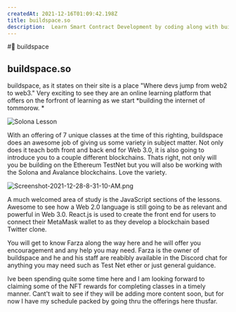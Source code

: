 ```yaml
---
createdAt: 2021-12-16T01:09:42.198Z
title: buildspace.so
description:  Learn Smart Contract Development by coding along with buildspace and Farza.
---
```

#🦄 buildspace

## buildspace.so 
buildspace, as it states on their site is a place "Where devs jump from web2 to web3." Very exciting to see they are an online learning platform that offers on the forfront of learning as we start *building the internet of tommorow. *

![Solona Lesson](https://cdn.buildspace.so/courses/web3-solana-app/poster.png)

With an offering of 7 unique classes at the time of this righting, buildspace does an awesome job of giving us some variety in subject matter. Not only does it teach both front and back end for Web 3.0, it is also going to introduce you to a couple different blockchains. Thats right, not only will you be building on the Ethereum TestNet but you will also be working with the Solona and Avalance blockchains. Love the variety.

![Screenshot-2021-12-28-8-31-10-AM.png](https://postimg.cc/WdQtw8XS)

A much welcomed area of study is the JavaScript sections of the lessons. Awesome to see how a Web 2.0 language is still going to be as relevant and powerful in Web 3.0. React.js is used to create the front end for users to connect their MetaMask wallet to as they develop a blockchain based Twitter clone. 

You will get to know Farza along the way here and he will offer you encouragement and any help you may need. Farza is the owner of buildspace and he and his staff are reabibly available in the Discord chat for anything you may need such as Test Net ether or just general guidance. 

Ive been spending quite some time here and I am looking forward to claiming some of the NFT rewards for completing classes in a timely manner.  Cant't wait to see if they will be adding more content soon, but for now I have my schedule packed by going thru the offerings here thusfar.